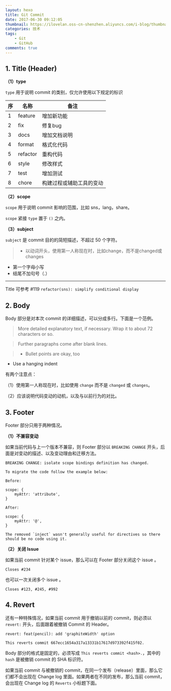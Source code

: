 ```yaml
---
layout: hexo
title: Git Commit
date: 2017-06-30 09:12:05
thumbnail: https://ilovelan.oss-cn-shenzhen.aliyuncs.com/i-blog/thumbnail/2017/2017-06-30.png
categories: 技术
tags: 
    - Git
    - GitHub
comments: true
---
```


## 1. Title (Header)

**（1）type**

`type` 用于说明 commit 的类别，仅允许使用以下规定的标识

 序 | 名称 | 备注
 --- | --- | --- 
 1 | feature | 增加新功能
 2 | fix | 修复bug
 3 | docs | 增加文档说明
 4 | format | 格式化代码
 5 | refactor | 重构代码
 6 | style | 修改样式
 7 | test | 增加测试
 8 | chore | 构建过程或辅助工具的变动

**（2）scope**

`scope` 用于说明 commit 影响的范围，比如 sns，lang，share。

`scope` 紧接 `type` 置于 `()` 之内。

**（3）subject**

`subject` 是 commit 目的的简短描述，不超过 50 个字符。

>- 以动词开头，使用第一人称现在时，比如change，而不是changed或changes
- 第一个字母小写
- 结尾不加句号（.）

---
Title 可参考 #119 `refactor(sns): simplify conditional display`

## 2. Body

Body 部分是对本次 commit 的详细描述，可以分成多行。下面是一个范例。

>More detailed explanatory text, if necessary.  Wrap it to
about 72 characters or so.

>Further paragraphs come after blank lines.

>- Bullet points are okay, too
- Use a hanging indent

有两个注意点：

（1）使用第一人称现在时，比如使用 `change` 而不是 `changed` 或 `changes`。

（2）应该说明代码变动的动机，以及与以前行为的对比。

## 3. Footer

Footer 部分只用于两种情况。

**（1）不兼容变动**

如果当前代码与上一个版本不兼容，则 Footer 部分以 `BREAKING CHANGE` 开头，后面是对变动的描述、以及变动理由和迁移方法。

    BREAKING CHANGE: isolate scope bindings definition has changed.
    
    To migrate the code follow the example below:
    
    Before:
    
    scope: {
        myAttr: 'attribute',
    }
    
    After:
    
    scope: {
        myAttr: '@',
    }
    
    The removed `inject` wasn't generally useful for directives so there should be no code using it.

**（2）关闭 Issue**

如果当前 commit 针对某个 issue，那么可以在 Footer 部分关闭这个 issue 。

```
Closes #234
```
也可以一次关闭多个 issue 。

```
Closes #123, #245, #992
```
## 4. Revert

还有一种特殊情况，如果当前 commit 用于撤销以前的 commit，则必须以 `revert:` 开头，后面跟着被撤销 Commit 的 Header。

    revert: feat(pencil): add 'graphiteWidth' option
    
    This reverts commit 667ecc1654a317a13331b17617d973392f415f02.

Body 部分的格式是固定的，必须写成 `This reverts commit <hash>.`，其中的 `hash` 是被撤销 commit 的 SHA 标识符。

如果当前 commit 与被撤销的 commit，在同一个发布（release）里面，那么它们都不会出现在 Change log 里面。如果两者在不同的发布，那么当前 commit，会出现在 Change log 的 `Reverts` 小标题下面。

